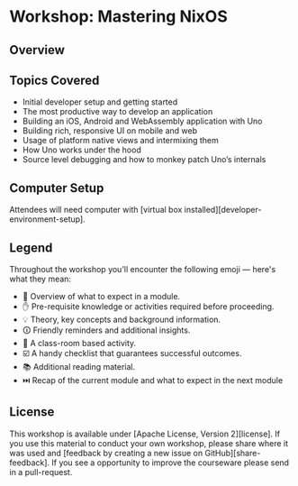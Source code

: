 # Workshop: Mastering NixOS

## Overview

## Topics Covered

* Initial developer setup and getting started
* The most productive way to develop an application
* Building an iOS, Android and WebAssembly application with Uno
* Building rich, responsive UI on mobile and web
* Usage of platform native views and intermixing them
* How Uno works under the hood
* Source level debugging and how to monkey patch Uno’s internals
 
## Computer Setup

Attendees will need computer with [virtual box installed][developer-environment-setup].

## Legend

Throughout the workshop you'll encounter the following emoji — here's what they mean:

- 📖 Overview of what to expect in a module.
- ✋ Pre-requisite knowledge or activities required before proceeding.
- 💡 Theory, key concepts and background information.
- 🛈  Friendly reminders and additional insights.
- 🎯 A class-room based activity.
- ☑️ A handy checklist that guarantees successful outcomes.
- 📚 Additional reading material.
- ⏭️️ Recap of the current module and what to expect in the next module

## License

This workshop is available under [Apache License, Version 2][license]. If you use this material to conduct your own workshop, please share where it was used and [feedback by creating a new issue on GitHub][share-feedback]. If you see a opportunity to improve the courseware please send in a pull-request.

